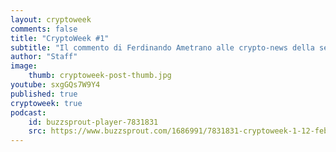 ```yaml
---
layout: cryptoweek
comments: false
title: "CryptoWeek #1"
subtitle: "Il commento di Ferdinando Ametrano alle crypto-news della settimana" 
author: "Staff"
image:
    thumb: cryptoweek-post-thumb.jpg
youtube: sxgGQs7W9Y4
published: true
cryptoweek: true
podcast:
    id: buzzsprout-player-7831831
    src: https://www.buzzsprout.com/1686991/7831831-cryptoweek-1-12-febbraio-2021.js?container_id=buzzsprout-player-8035698&player=small
---
```

